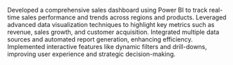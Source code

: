 Developed a comprehensive sales dashboard using Power BI to track real-time sales performance and trends across regions and products.
Leveraged advanced data visualization techniques to highlight key metrics such as revenue, sales growth, and customer acquisition.
Integrated multiple data sources and automated report generation, enhancing efficiency.
Implemented interactive features like dynamic filters and drill-downs, improving user experience and strategic decision-making.
